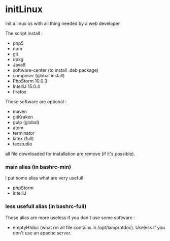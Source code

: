 # initLinux
init a linux os with all thing needed by a web developer

The script install :
- php5
- npm
- git
- dpkg
- Java8
- software-center (to install .deb package)
- composer (global install)
- PhpStorm 10.0.3
- IntelliJ 15.0.4
- firefox

Those software are optional : 
- maven
- gitKraken
- gulp (global)
- atom
- terminator
- latex (full)
- texstudio

all file downloaded for installation are remove (if it's possible).

### main alias (in bashrc-min)

I put some alias what are very usefull :
- phpStorm
- intelliJ

### less usefull alias (in bashrc-full)

Those alias are more useless if you don't use some software :
- emptyHtdoc (what rm all file contains in /opt/lamp/htdoc). Useless if you don't use an apache server.
